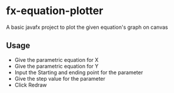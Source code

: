 # fx-equation-plotter
A basic javafx project to plot the given equation's graph on canvas

## Usage
 - Give the parametric equation for X
 - Give the parametric equation for Y
 - Input the Starting and ending point for the parameter
 - Give the step value for the parameter
 - Click Redraw